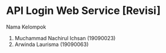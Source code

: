 # API Login Web Service [Revisi]
Nama Kelompok
1. Muchammad Nachirul Ichsan (19090023)
2. Arwinda Laurisma (19090063)
